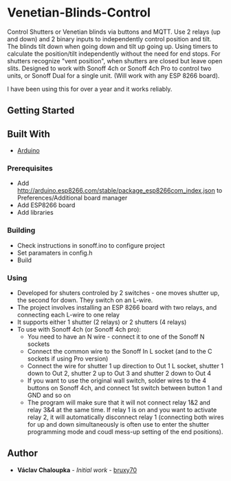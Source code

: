 # Venetian-Blinds-Control

Control Shutters or Venetian blinds via buttons and MQTT. Use 2 relays (up and down) and 2 binary inputs to independently control position and tilt. The blinds tilt down when going down and tilt up going up. Using timers to calculate the position/tilt independently without the need for end stops. For shutters recognize "vent position", when shutters are closed but leave open slits. Designed to work with Sonoff 4ch or Sonoff 4ch Pro to control two units, or Sonoff Dual for a single unit. (Will work with any ESP 8266 board).

I have been using this for over a year and it works reliably.

## Getting Started

## Built With

* [Arduino](https://www.arduino.cc/en/Main/Software)

### Prerequisites

* Add http://arduino.esp8266.com/stable/package_esp8266com_index.json to Preferences/Additional board manager
* Add ESP8266 board
* Add libraries

### Building

* Check instructions in sonoff.ino to configure project
* Set paramaters in config.h
* Build

### Using

* Developed for shuters controled by 2 switches - one moves shutter up, the second for down. They switch on an L-wire.
* The project involves installing an ESP 8266 board with two relays, and connecting each L-wire to one relay
* It supports either 1 shutter (2 relays) or 2 shutters (4 relays)
* To use with Sonoff 4ch (or Sonoff 4ch pro):
  * You need to have an N wire - connect it to one of the Sonoff N sockets
  * Connect the common wire to the Sonoff In L socket (and to the C sockets if using Pro version)
  * Connect the wire for shutter 1 up direction to Out 1 L socket, shutter 1 down to Out 2, shutter 2 up to Out 3 and shutter 2 down to Out 4
  * If you want to use the original wall switch, solder wires to the 4 buttons on Sonoff 4ch, and connect 1st switch between button 1 and GND and so on
  * The program will make sure that it will not connect relay 1&2 and relay 3&4 at the same time. If relay 1 is on and you want to activate relay 2, it will automatically disconnect relay 1 (connecting both wires for up and down simultaneously is often use to enter the shutter programming mode and coudl mess-up setting of the end positions).

## Author

* **Václav Chaloupka** - *Initial work* - [bruxy70](https://github.com/bruxy70)
